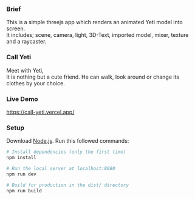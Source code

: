### Brief

This is a simple threejs app which renders an animated Yeti model into screen. \
It includes; scene, camera, light, 3D-Text, imported model, mixer, texture and a raycaster.


### Call Yeti

Meet with Yeti,\
It is nothing but a cute friend. He can walk, look around or change its clothes by your choice.

### Live Demo

https://call-yeti.vercel.app/

### Setup

Download [Node.js](https://nodejs.org/en/download/).
Run this followed commands:

```bash
# Install dependencies (only the first time)
npm install

# Run the local server at localhost:8080
npm run dev

# Build for production in the dist/ directory
npm run build
```
